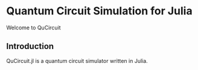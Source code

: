 # Quantum Circuit Simulation for Julia

Welcome to QuCircuit

## Introduction

QuCircuit.jl is a quantum circuit simulator written in Julia.